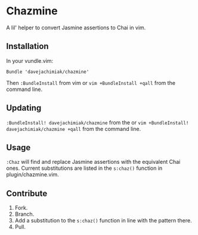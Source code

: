 # Chazmine
A lil' helper to convert Jasmine assertions to Chai in vim.

## Installation
In your vundle.vim:
```vim
Bundle 'davejachimiak/chazmine'
```

Then `:BundleInstall` from vim or `vim +BundleInstall +qall` from the command line.

## Updating
`:BundleInstall! davejachimiak/chazmine` from the or `vim +BundleInstall! davejachimiak/chazmine +qall` from the command line.

## Usage
`:Chaz` will find and replace Jasmine assertions with the equivalent Chai ones. Current substitutions are listed in the `s:chaz()` function in plugin/chazmine.vim.

## Contribute
1. Fork.
2. Branch.
3. Add a substitution to the `s:chaz()` function in line with the pattern there.
4. Pull.
